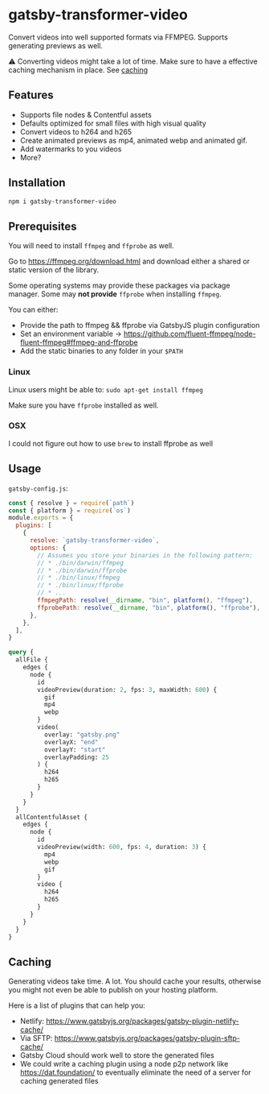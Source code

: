 # gatsby-transformer-video

Convert videos into well supported formats via FFMPEG. Supports generating previews as well.

:warning: Converting videos might take a lot of time. Make sure to have a effective caching mechanism in place. See [caching](#caching)

## Features

- Supports file nodes & Contentful assets
- Defaults optimized for small files with high visual quality
- Convert videos to h264 and h265
- Create animated previews as mp4, animated webp and animated gif.
- Add watermarks to you videos
- More?

## Installation

```sh
npm i gatsby-transformer-video
```

## Prerequisites

You will need to install `ffmpeg` and `ffprobe` as well.

Go to https://ffmpeg.org/download.html and download either a shared or static version of the library.

Some operating systems may provide these packages via package manager. Some may **not provide** `ffprobe` when installing `ffmpeg`.

You can either:

- Provide the path to ffmpeg && ffprobe via GatsbyJS plugin configuration
- Set an environment variable -> https://github.com/fluent-ffmpeg/node-fluent-ffmpeg#ffmpeg-and-ffprobe
- Add the static binaries to any folder in your `$PATH`

### Linux

Linux users might be able to: `sudo apt-get install ffmpeg`

Make sure you have `ffprobe` installed as well.

### OSX

I could not figure out how to use `brew` to install ffprobe as well

## Usage

`gatsby-config.js`:

```js
const { resolve } = require(`path`)
const { platform } = require(`os`)
module.exports = {
  plugins: [
    {
      resolve: `gatsby-transformer-video`,
      options: {
        // Assumes you store your binaries in the following pattern:
        // * ./bin/darwin/ffmpeg
        // * ./bin/darwin/ffprobe
        // * ./bin/linux/ffmpeg
        // * ./bin/linux/ffprobe
        // * ...
        ffmpegPath: resolve(__dirname, "bin", platform(), "ffmpeg"),
        ffprobePath: resolve(__dirname, "bin", platform(), "ffprobe"),
      },
    },
  ],
}
```

```graphql
query {
  allFile {
    edges {
      node {
        id
        videoPreview(duration: 2, fps: 3, maxWidth: 600) {
          gif
          mp4
          webp
        }
        video(
          overlay: "gatsby.png"
          overlayX: "end"
          overlayY: "start"
          overlayPadding: 25
        ) {
          h264
          h265
        }
      }
    }
  }
  allContentfulAsset {
    edges {
      node {
        id
        videoPreview(width: 600, fps: 4, duration: 3) {
          mp4
          webp
          gif
        }
        video {
          h264
          h265
        }
      }
    }
  }
}
```

## Caching

Generating videos take time. A lot. You should cache your results, otherwise you might not even be able to publish on your hosting platform.

Here is a list of plugins that can help you:

- Netlify: https://www.gatsbyjs.org/packages/gatsby-plugin-netlify-cache/
- Via SFTP: https://www.gatsbyjs.org/packages/gatsby-plugin-sftp-cache/
- Gatsby Cloud should work well to store the generated files
- We could write a caching plugin using a node p2p network like https://dat.foundation/ to eventually eliminate the need of a server for caching generated files
